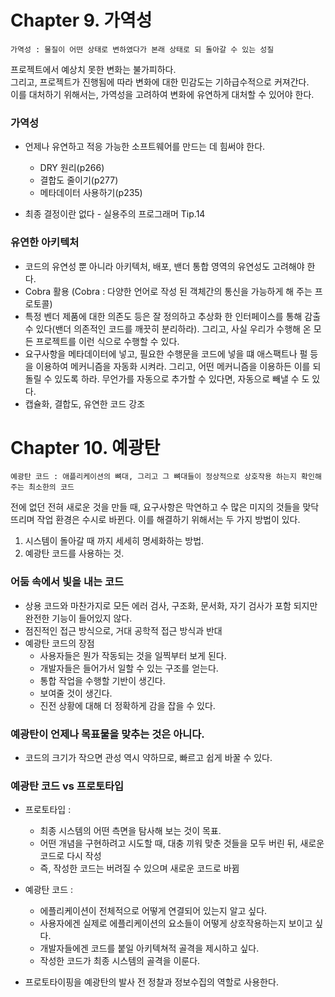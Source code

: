 # Chapter 9. 가역성
    
    가역성 : 물질이 어떤 상태로 변하였다가 본래 상태로 되 돌아갈 수 있는 성질

프로젝트에서 예상치 못한 변화는 불가피하다.  
그리고, 프로젝트가 진행됨에 따라 변화에 대한 민감도는 기하급수적으로 커져간다.  
이를 대처하기 위해서는, 가역성을 고려하여 변화에 유연하게 대처할 수 있어야 한다.

### 가역성
- 언제나 유연하고 적응 가능한 소프트웨어를 만드는 데 힘써야 한다.  
    - DRY 원리(p266)
    - 결합도 줄이기(p277)
    - 메타데이터 사용하기(p235)
    
- 최종 결정이란 없다 - 실용주의 프로그래머 Tip.14

### 유연한 아키텍처
- 코드의 유연성 뿐 아니라 아키텍처, 배포, 밴더 통합 영역의 유연성도 고려해야 한다.
- Cobra 활용 (Cobra : 다양한 언어로 작성 된 객체간의 통신을 가능하게 해 주는 프로토콜)
- 특정 벤더 제품에 대한 의존도 등은 잘 정의하고 추상화 한 인터페이스를 통해 감출 수 있다(밴더 의존적인 코드를 깨끗히 분리하라). 그리고, 사실 우리가 수행해 온 모든 프로젝트를 이런 식으로 수행할 수 있다.
- 요구사항을 메타데이터에 넣고, 필요한 수행문을 코드에 넣을 떄 애스팩트나 펄 등을 이용하여 메커니즘을 자동화 시켜라. 그리고, 어떤 메커니즘을 이용하든 이를 되돌릴 수 있도록 하라. 무언가를 자동으로 추가할 수 있다면, 자동으로 빼낼 수 도 있다.
- 캡슐화, 결합도, 유연한 코드 강조



# Chapter 10. 예광탄
    
    예광탄 코드 : 애플리케이션의 뼈대, 그리고 그 뼈대들이 정상적으로 상호작용 하는지 확인해 주는 최소한의 코드

전에 없던 전혀 새로운 것을 만들 때, 요구사항은 막연하고 수 많은 미지의 것들을 맞닥뜨리며 작업 환경은 수시로 바뀐다. 이를 해결하기 위해서는 두 가지 방법이 있다.
1. 시스템이 돌아갈 때 까지 세세히 명세화하는 방법.
2. 예광탄 코드를 사용하는 것.

### 어둠 속에서 빛을 내는 코드

- 상용 코드와 마찬가지로 모든 에러 검사, 구조화, 문서화, 자기 검사가 포함 되지만 완전한 기능이 들어있지 않다.
- 점진적인 접근 방식으로, 거대 공학적 접근 방식과 반대
- 예광탄 코드의 장점
    - 사용자들은 뭔가 작동되는 것을 일찍부터 보게 된다.
    - 개발자들은 들어가서 일할 수 있는 구조를 얻는다.
    - 통합 작업을 수행할 기반이 생긴다.
    - 보여줄 것이 생긴다.
    - 진전 상황에 대해 더 정확하게 감을 잡을 수 있다.
    
### 예광탄이 언제나 목표물을 맞추는 것은 아니다.
- 코드의 크기가 작으면 관성 역시 약하므로, 빠르고 쉽게 바꿀 수 있다.

### 예광탄 코드 vs 프로토타입
- 프로토타입 :
    - 최종 시스템의 어떤 측면을 탐사해 보는 것이 목표. 
    - 어떤 개념을 구현하려고 시도할 때, 대충 끼워 맞춘 것들을 모두 버린 뒤, 새로운 코드로 다시 작성
    - 즉, 작성한 코드는 버려질 수 있으며 새로운 코드로 바뀜

- 예광탄 코드 :
    - 에플리케이션이 전체적으로 어떻게 연결되어 있는지 알고 싶다.
    - 사용자에겐 실제로 에플리케이션의 요소들이 어떻게 상호작용하는지 보이고 싶다.
    - 개발자들에겐 코드를 붙일 아키텍쳐적 골격을 제시하고 싶다.
    - 작성한 코드가 최종 시스템의 골격을 이룬다.

- 프로토타이핑을 예광탄의 발사 전 정찰과 정보수집의 역할로 사용한다.